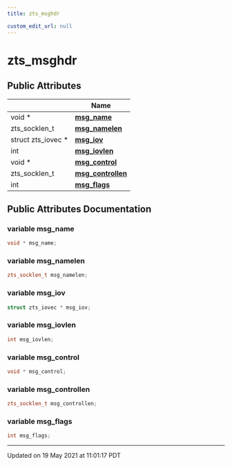 ```yaml
---
title: zts_msghdr

custom_edit_url: null
---
```


# zts_msghdr



## Public Attributes

|                | Name           |
| -------------- | -------------- |
| void * | **[msg_name](/autogen/libzt/classes/structzts__msghdr.md#variable-msg_name)**  |
| zts_socklen_t | **[msg_namelen](/autogen/libzt/classes/structzts__msghdr.md#variable-msg_namelen)**  |
| struct zts_iovec * | **[msg_iov](/autogen/libzt/classes/structzts__msghdr.md#variable-msg_iov)**  |
| int | **[msg_iovlen](/autogen/libzt/classes/structzts__msghdr.md#variable-msg_iovlen)**  |
| void * | **[msg_control](/autogen/libzt/classes/structzts__msghdr.md#variable-msg_control)**  |
| zts_socklen_t | **[msg_controllen](/autogen/libzt/classes/structzts__msghdr.md#variable-msg_controllen)**  |
| int | **[msg_flags](/autogen/libzt/classes/structzts__msghdr.md#variable-msg_flags)**  |

## Public Attributes Documentation

### variable msg_name

```cpp
void * msg_name;
```


### variable msg_namelen

```cpp
zts_socklen_t msg_namelen;
```


### variable msg_iov

```cpp
struct zts_iovec * msg_iov;
```


### variable msg_iovlen

```cpp
int msg_iovlen;
```


### variable msg_control

```cpp
void * msg_control;
```


### variable msg_controllen

```cpp
zts_socklen_t msg_controllen;
```


### variable msg_flags

```cpp
int msg_flags;
```


-------------------------------

Updated on 19 May 2021 at 11:01:17 PDT